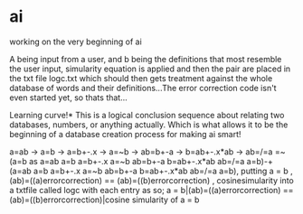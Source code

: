 # ai
working on the very beginning of ai

A being input from a user, and b being the definitions that most resemble the user input, simularity equation is applied and then the pair are placed in the txt file logc.txt which should then gets treatment against the whole database of words and their definitions...The error correction code isn't even started yet, so thats that...

Learning curve!*
This is a logical conclusion sequence about relating two databases, numbers, or anything actually. Which is what allows it to be the beginning of a database creation process for making ai smart!

 a=ab -> a=b -> a=b+-.x -> a=~b -> ab=b+-a -> b=ab+-.x*ab -> ab=/=a =~ (a=b as a=ab a=b a=b+-.x a=~b ab=b+-a b=ab+-.x*ab ab=/=a a=b)-+(a=ab a=b a=b+-.x a=~b ab=b+-a b=ab+-.x*ab ab=/=a a=b), putting a = b , (ab)=((a)errorcorrection) == (ab)=((b)errorcorrection) , cosinesimularity into a txtfile called logc with each entry as so; a = b|(ab)=((a)errorcorrection) == (ab)=((b)errorcorrection)|cosine simularity of a = b
 
